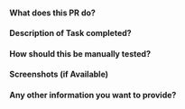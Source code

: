 #### What does this PR do?

#### Description of Task completed?

#### How should this be manually tested?

#### Screenshots (if Available)

#### Any other information you want to provide?